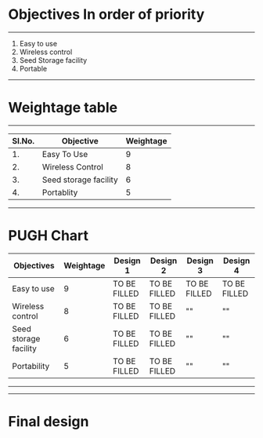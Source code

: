 # **Objectives In order of priority**

***
1. Easy to use
2. Wireless control
3. Seed Storage facility
4. Portable
***
# **Weightage table**

***
|SI.No.|Objective             |Weightage             |
|------|----------------------|----------------------|
|1.    | Easy To Use         |9          |
|2.    | Wireless Control         |8         |
|3.    | Seed storage facility         |6          |
|4.    | Portablity               |5          |
***
# **PUGH Chart**
|Objectives    |Weightage  |Design 1               |Design 2               |Design 3               |Design 4               |
|--------------|-----------|-----------------------|-----------------------|-----------------------|-----------------------|
| Easy to use  |  9         | TO BE FILLED          |TO BE FILLED           | TO BE FILLED          |TO BE FILLED |          
| Wireless control|     8        | TO BE FILLED          |TO BE FILLED           | ""                    |    ""   |            
|Seed storage facility|  6            | TO BE FILLED          |TO BE FILLED           |     ""                |    ""  |
|Portability   |         5  | TO BE FILLED          |TO BE FILLED           |   ""                  |    ""               |
***

***
# **Final design**
